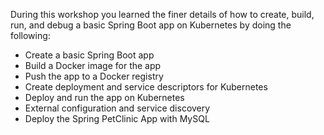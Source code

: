 During this workshop you learned the finer details of how to create, build, run, and debug a basic Spring Boot app on
Kubernetes by doing the following:

*   Create a basic Spring Boot app
*   Build a Docker image for the app
*   Push the app to a Docker registry
*   Create deployment and service descriptors for Kubernetes
*   Deploy and run the app on Kubernetes
*   External configuration and service discovery
*   Deploy the Spring PetClinic App with MySQL


